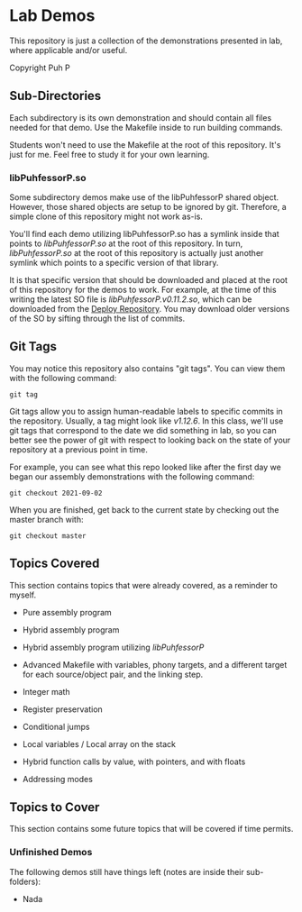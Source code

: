 
# Lab Demos

This repository is just a collection of the demonstrations presented in lab, where applicable and/or useful.

Copyright Puh P

## Sub-Directories

Each subdirectory is its own demonstration and should contain all files needed for that demo. Use the Makefile inside to run building commands.

Students won't need to use the Makefile at the root of this repository. It's just for me. Feel free to study it for your own learning.

### libPuhfessorP.so

Some subdirectory demos make use of the libPuhfessorP shared object. However, those shared objects are setup to be ignored by git. Therefore, a simple clone of this repository might not work as-is.

You'll find each demo utilizing libPuhfessorP.so has a symlink inside that points to *libPuhfessorP.so* at the root of this repository. In turn, *libPuhfessorP.so* at the root of this repository is actually just another symlink which points to a specific version of that library.

It is that specific version that should be downloaded and placed at the root of this repository for the demos to work. For example, at the time of this writing the latest SO file is *libPuhfessorP.v0.11.2.so*, which can be downloaded from the [Deploy Repository](https://github.com/puhfessor-p-cpsc-240/libPuhfessorP-deploy). You may download older versions of the SO by sifting through the list of commits.

## Git Tags

You may notice this repository also contains "git tags". You can view them with the following command:

```git tag```

Git tags allow you to assign human-readable labels to specific commits in the repository. Usually, a tag might look like *v1.12.6*. In this class, we'll use git tags that correspond to the date we did something in lab, so you can better see the power of git with respect to looking back on the state of your repository at a previous point in time.

For example, you can see what this repo looked like after the first day we began our assembly demonstrations with the following command:

```git checkout 2021-09-02```

When you are finished, get back to the current state by checking out the master branch with:

```git checkout master```

## Topics Covered

This section contains topics that were already covered, as a reminder to myself.

* Pure assembly program

* Hybrid assembly program

* Hybrid assembly program utilizing *libPuhfessorP*

* Advanced Makefile with variables, phony targets, and a different target for each source/object pair, and the linking step.

* Integer math

* Register preservation

* Conditional jumps

* Local variables / Local array on the stack

* Hybrid function calls by value, with pointers, and with floats

* Addressing modes

## Topics to Cover

This section contains some future topics that will be covered if time permits.

### Unfinished Demos

The following demos still have things left (notes are inside their sub-folders):

* Nada








